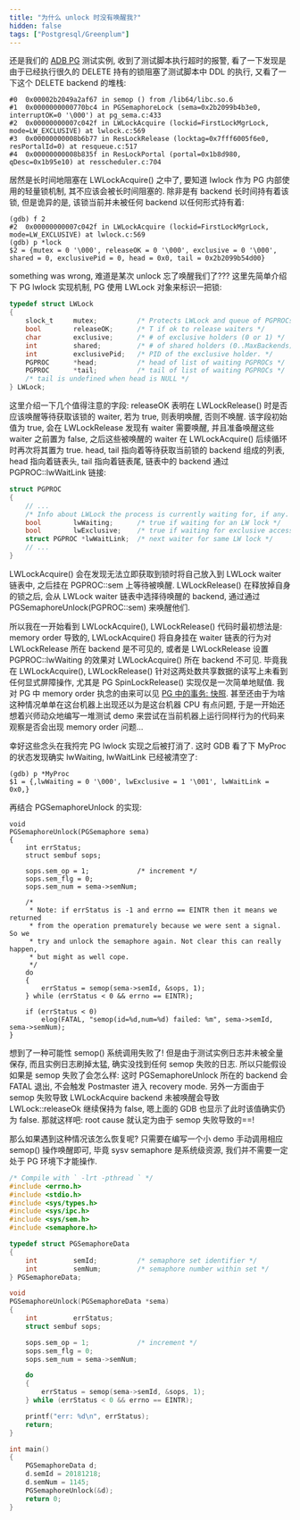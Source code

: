 ```yaml
---
title: "为什么 unlock 时没有唤醒我?"
hidden: false
tags: ["Postgresql/Greenplum"]
---
```


还是我们的 [ADB PG](https://www.aliyun.com/product/gpdb) 测试实例, 收到了测试脚本执行超时的报警, 看了一下发现是由于已经执行很久的 DELETE 持有的锁阻塞了测试脚本中 DDL 的执行, 又看了一下这个 DELETE backend 的堆栈:

```
#0  0x00002b2049a2af67 in semop () from /lib64/libc.so.6
#1  0x0000000000770bc4 in PGSemaphoreLock (sema=0x2b2099b4b3e0, interruptOK=0 '\000') at pg_sema.c:433
#2  0x00000000007c042f in LWLockAcquire (lockid=FirstLockMgrLock, mode=LW_EXCLUSIVE) at lwlock.c:569
#3  0x00000000008b6b77 in ResLockRelease (locktag=0x7fff6005f6e0, resPortalId=0) at resqueue.c:517
#4  0x00000000008b835f in ResLockPortal (portal=0x1b8d980, qDesc=0x1b95e10) at resscheduler.c:704
```

居然是长时间地阻塞在 LWLockAcquire() 之中了, 要知道 lwlock 作为 PG 内部使用的轻量锁机制, 其不应该会被长时间阻塞的. 除非是有 backend 长时间持有着该锁, 但是诡异的是, 该锁当前并未被任何 backend 以任何形式持有着:

```
(gdb) f 2
#2  0x00000000007c042f in LWLockAcquire (lockid=FirstLockMgrLock, mode=LW_EXCLUSIVE) at lwlock.c:569
(gdb) p *lock
$2 = {mutex = 0 '\000', releaseOK = 0 '\000', exclusive = 0 '\000', shared = 0, exclusivePid = 0, head = 0x0, tail = 0x2b2099b54d00}
```

something was wrong, 难道是某次 unlock 忘了唤醒我们了??? 这里先简单介绍下 PG lwlock 实现机制, PG 使用 LWLock 对象来标识一把锁:

```c
typedef struct LWLock
{
    slock_t     mutex;			/* Protects LWLock and queue of PGPROCs */
    bool        releaseOK;		/* T if ok to release waiters */
    char        exclusive;		/* # of exclusive holders (0 or 1) */
    int         shared;			/* # of shared holders (0..MaxBackends) */
    int	        exclusivePid;	/* PID of the exclusive holder. */
    PGPROC      *head;			/* head of list of waiting PGPROCs */
    PGPROC      *tail;			/* tail of list of waiting PGPROCs */
    /* tail is undefined when head is NULL */
} LWLock;
```

这里介绍一下几个值得注意的字段: releaseOK 表明在 LWLockRelease() 时是否应该唤醒等待获取该锁的 waiter, 若为 true, 则表明唤醒, 否则不唤醒. 该字段初始值为 true, 会在 LWLockRelease 发现有 waiter 需要唤醒, 并且准备唤醒这些 waiter 之前置为 false, 之后这些被唤醒的 waiter 在 LWLockAcquire() 后续循环时再次将其置为 true. head, tail 指向着等待获取当前锁的 backend 组成的列表, head 指向着链表头, tail 指向着链表尾, 链表中的 backend 通过 PGPROC::lwWaitLink 链接:

```c
struct PGPROC
{
    // ...
    /* Info about LWLock the process is currently waiting for, if any. */
    bool        lwWaiting;		/* true if waiting for an LW lock */
    bool        lwExclusive;	/* true if waiting for exclusive access */
    struct PGPROC *lwWaitLink;	/* next waiter for same LW lock */
    // ...
}
```

LWLockAcquire() 会在发现无法立即获取到锁时将自己放入到 LWLock waiter 链表中, 之后挂在 PGPROC::sem 上等待被唤醒. LWLockRelease() 在释放掉自身的锁之后, 会从 LWLock waiter 链表中选择待唤醒的 backend, 通过通过 PGSemaphoreUnlock(PGPROC::sem) 来唤醒他们.

所以我在一开始看到 LWLockAcquire(), LWLockRelease() 代码时最初想法是: memory order 导致的, LWLockAcquire() 将自身挂在 waiter 链表的行为对 LWLockRelease 所在 backend 是不可见的, 或者是 LWLockRelease 设置 PGPROC::lwWaiting 的效果对 LWLockAcquire() 所在 backend 不可见. 毕竟我在 LWLockAcquire(), LWLockRelease() 针对这两处数共享数据的读写上未看到任何显式屏障操作, 尤其是 PG SpinLockRelease() 实现仅是一次简单地赋值.  我对 PG 中 memory order 执念的由来可以见 [PG 中的事务: 快照]({{site.url}}/2019/12/01/pgxactsnapshot/). 甚至还由于为啥这种情况单单在这台机器上出现还以为是这台机器 CPU 有点问题, 于是一开始还想着兴师动众地编写一堆测试 demo 来尝试在当前机器上运行同样行为的代码来观察是否会出现 memory order 问题...

幸好这些念头在我捋完 PG lwlock 实现之后被打消了. 这时 GDB 看了下 MyProc 的状态发现确实 lwWaiting, lwWaitLink 已经被清空了:

```
(gdb) p *MyProc
$1 = {,lwWaiting = 0 '\000', lwExclusive = 1 '\001', lwWaitLink = 0x0,}
```

再结合 PGSemaphoreUnlock 的实现:

```
void
PGSemaphoreUnlock(PGSemaphore sema)
{
    int	errStatus;
    struct sembuf sops;

    sops.sem_op = 1;			/* increment */
    sops.sem_flg = 0;
    sops.sem_num = sema->semNum;

    /*
     * Note: if errStatus is -1 and errno == EINTR then it means we returned
     * from the operation prematurely because we were sent a signal.  So we
     * try and unlock the semaphore again. Not clear this can really happen,
     * but might as well cope.
     */
    do
    {
        errStatus = semop(sema->semId, &sops, 1);
    } while (errStatus < 0 && errno == EINTR);

    if (errStatus < 0)
        elog(FATAL, "semop(id=%d,num=%d) failed: %m", sema->semId, sema->semNum);
}
```

想到了一种可能性 semop() 系统调用失败了! 但是由于测试实例日志并未被全量保存, 而且实例日志刷掉太猛, 确实没找到任何 semop 失败的日志. 所以只能假设如果是 semop 失败了会怎么样: 这时 PGSemaphoreUnlock 所在的 backend 会 FATAL 退出, 不会触发 Postmaster 进入 recovery mode. 另外一方面由于 semop 失败导致 LWLockAcquire backend 未被唤醒会导致 LWLock::releaseOk 继续保持为 false, 嗯上面的 GDB 也显示了此时该值确实仍为 false. 那就这样吧: root cause 就认定为由于 semop 失败导致的==!

那么如果遇到这种情况该怎么恢复呢? 只需要在编写一个小 demo 手动调用相应 semop() 操作唤醒即可, 毕竟 sysv semaphore 是系统级资源, 我们并不需要一定处于 PG 环境下才能操作.

```c
/* Compile with ` -lrt -pthread ` */
#include <errno.h>
#include <stdio.h>
#include <sys/types.h>
#include <sys/ipc.h>
#include <sys/sem.h>
#include <semaphore.h>

typedef struct PGSemaphoreData
{
    int         semId;			/* semaphore set identifier */
    int         semNum;			/* semaphore number within set */
} PGSemaphoreData;

void
PGSemaphoreUnlock(PGSemaphoreData *sema)
{
    int			errStatus;
    struct sembuf sops;

    sops.sem_op = 1;			/* increment */
    sops.sem_flg = 0;
    sops.sem_num = sema->semNum;

    do
    {
        errStatus = semop(sema->semId, &sops, 1);
    } while (errStatus < 0 && errno == EINTR);

    printf("err: %d\n", errStatus);
    return;
}

int main()
{
    PGSemaphoreData d;
    d.semId = 20181218;
    d.semNum = 1145;
    PGSemaphoreUnlock(&d);
    return 0;
}
```

